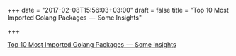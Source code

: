 +++
date = "2017-02-08T15:56:03+03:00"
draft = false
title = "Top 10 Most Imported Golang Packages  —  Some Insights"

+++

<p><a href="https://medium.com/@_orcaman/most-imported-golang-packages-some-insights-fb12915a07">Top 10 Most Imported Golang Packages  —  Some Insights</a></p>
